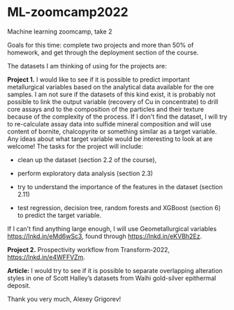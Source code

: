 # ML-zoomcamp2022
Machine learning zoomcamp, take 2

Goals for this time: complete two projects and more than 50% of homework, and get through the deployment section of the course. 

The datasets I am thinking of using for the projects are: 

**Project 1.** I would like to see if it is possible to predict important metallurgical variables based on the analytical data available for the ore samples. I am not sure if the datasets of this kind exist, it is probably not possible to link the output variable (recovery of Cu in concentrate) to drill core assays and to the composition of the particles and their texture because of the complexity of the process. If I don't find the dataset, I will try to re-calculate assay data into sulfide mineral composition and will use content of bornite, chalcopyrite or something similar as a target variable. Any ideas about what target variable would be interesting to look at are welcome! The tasks for the project will include:

  * clean up the dataset (section 2.2 of the course), 

  * perform exploratory data analysis (section 2.3) 
  * try to understand the importance of the features in the dataset (section 2.11)

  * test regression, decision tree, random forests and XGBoost (section 6) to predict the target variable. 

If I can't find anything large enough, I will use Geometallurgical variables https://lnkd.in/eMd6wSc3, found through https://lnkd.in/eKVBh2Ez.

**Project 2.** Prospectivity workflow from Transform-2022, https://lnkd.in/e4WFFVZm. 

**Article:**  I would try to see if it is possible to separate overlapping alteration styles in one of Scott Halley’s datasets from Waihi gold-silver epithermal deposit.

Thank you very much, Alexey Grigorev!
